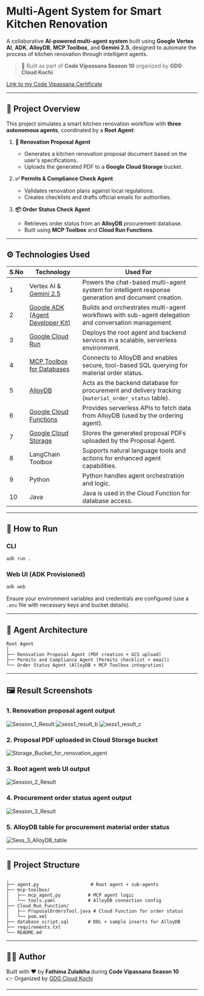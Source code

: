 # Multi-Agent System for Smart Kitchen Renovation

A collaborative **AI-powered multi-agent system** built using **Google Vertex AI**, **ADK**, **AlloyDB**, **MCP Toolbox**, and **Gemini 2.5**, designed to automate the process of kitchen renovation through intelligent agents.

> 🧠 Built as part of **Code Vipassana Season 10** organized by **GDG Cloud Kochi**

[Link to my Code Vipassana Certificate](https://drive.google.com/file/d/1imIGSwtvVRrA6Fp0fcrBDdh5zCz49QLE/view?usp=sharing) 

---

## 🧩 Project Overview

This project simulates a smart kitchen renovation workflow with **three autonomous agents**, coordinated by a **Root Agent**:

1. **📄 Renovation Proposal Agent**  
   - Generates a kitchen renovation proposal document based on the user's specifications.  
   - Uploads the generated PDF to a **Google Cloud Storage** bucket.

2. **✅ Permits & Compliance Check Agent**  
   - Validates renovation plans against local regulations.  
   - Creates checklists and drafts official emails for authorities.

3. **📦 Order Status Check Agent**  
   - Retrieves order status from an **AlloyDB** procurement database.  
   - Built using **MCP Toolbox** and **Cloud Run Functions**.

---

## ⚙️ Technologies Used

| S.No | Technology | Used For |
|------|------------|----------|
| 1 | Vertex AI & [Gemini 2.5](https://deepmind.google/models/gemini/pro/) | Powers the chat-based multi-agent system for intelligent response generation and document creation. |
| 2 | [Google ADK (Agent Developer Kit)](https://google.github.io/adk-docs/) | Builds and orchestrates multi-agent workflows with sub-agent delegation and conversation management. |
| 3 | [Google Cloud Run](https://cloud.google.com/run) | Deploys the root agent and backend services in a scalable, serverless environment. |
| 4 | [MCP Toolbox for Databases](https://googleapis.github.io/genai-toolbox/getting-started/introduction/) | Connects to AlloyDB and enables secure, tool-based SQL querying for material order status. |
| 5 | [AlloyDB](https://cloud.google.com/alloydb) | Acts as the backend database for procurement and delivery tracking (`material_order_status` table). |
| 6 | [Google Cloud Functions](https://cloud.google.com/functions) | Provides serverless APIs to fetch data from AlloyDB (used by the ordering agent). |
| 7 | [Google Cloud Storage](https://cloud.google.com/storage) | Stores the generated proposal PDFs uploaded by the Proposal Agent. |
| 8 | LangChain Toolbox | Supports natural language tools and actions for enhanced agent capabilities. |
| 9 | Python | Python handles agent orchestration and logic. |
| 10 | Java | Java is used in the Cloud Function for database access. |

---


## 🚀 How to Run

### CLI
```bash
adk run .
```

### Web UI (ADK Provisioned)
```bash
adk web
```

Ensure your environment variables and credentials are configured (use a `.env` file with necessary keys and bucket details).

---

## 🧠 Agent Architecture

```
Root Agent
│
├── Renovation Proposal Agent (PDF creation + GCS upload)
├── Permits and Compliance Agent (Permits checklist + email)
└── Order Status Agent (AlloyDB + MCP Toolbox integration)
```

---

## 🖼️ Result Screenshots
### 1. Renovation proposal agent output
![Session_1_Result](https://github.com/user-attachments/assets/9d55c4b4-bf16-4a8d-9f86-5eb6b128585d)
![sess1_result_b](https://github.com/user-attachments/assets/45685fcf-8b35-4412-9590-77c681677b91)
![sess1_result_c](https://github.com/user-attachments/assets/72550f53-1f04-4ff6-8c39-0634f89fc997)

### 2. Proposal PDF uploaded in Cloud Storage bucket
![Storage_Bucket_for_renovation_agent](https://github.com/user-attachments/assets/572a9d72-bdcf-4ef2-ba58-3c3ef83e0829)


### 3. Root agent web UI output
![Session_2_Result](https://github.com/user-attachments/assets/02d0fb32-1237-4401-b2b7-27edaf8a6e6f)

### 4. Procurement order status agent output 
![Session_3_Result](https://github.com/user-attachments/assets/5b3fbf18-eae0-49b7-81a3-09f5bd9679f7)

### 5. AlloyDB table for procurement material order status
![Sess_3_AlloyDB_table](https://github.com/user-attachments/assets/2de3dd55-e645-4927-986e-816c165c5836)


---

## 📂 Project Structure

```
.
├── agent.py                   # Root agent + sub-agents
├── mcp-toolbox/              
│   ├── mcp_agent.py          # MCP agent logic
│   └── tools.yaml            # AlloyDB connection config
├── Cloud_Run_Function/
│   ├── ProposalOrdersTool.java # Cloud Function for order status
│   └── pom.xml
├── database_script.sql       # DDL + sample inserts for AlloyDB
├── requirements.txt
└── README.md
```

---

## 🧑‍💻 Author

Built with ❤️ by **Fathima Zulaikha** during **Code Vipassana Season 10**  
👉 Organized by [GDG Cloud Kochi](https://gdg.community.dev/gdg-cloud-kochi/)

---
